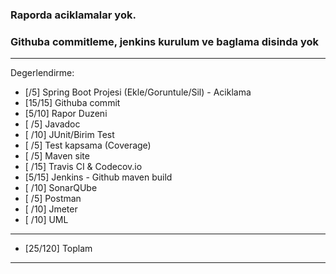 ### Raporda aciklamalar yok.
### Githuba commitleme, jenkins kurulum ve baglama disinda yok

**************************************************************************
Degerlendirme:

* [/5] Spring Boot Projesi (Ekle/Goruntule/Sil) - Aciklama
* [15/15] Githuba commit
* [5/10] Rapor Duzeni
* [ /5] Javadoc
* [ /10] JUnit/Birim Test
* [ /5] Test kapsama (Coverage)
* [ /5] Maven site
* [ /15] Travis CI & Codecov.io
* [5/15] Jenkins - Github maven build
* [ /10] SonarQUbe
* [ /5] Postman
* [ /10] Jmeter
* [ /10] UML
---------------------------
* [25/120] Toplam

**************************************************************************